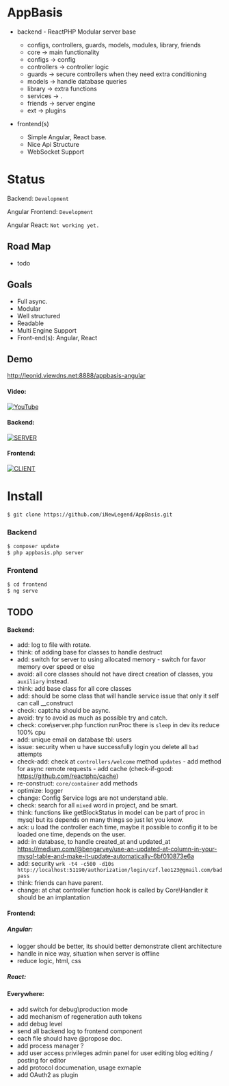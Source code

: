 # AppBasis
  - backend - ReactPHP Modular server base
  	  - configs, controllers, guards, models, modules, library, friends
      - core -> main functionality
      - configs -> config
      - controllers -> controller logic
      - guards -> secure controllers when they need extra conditioning
      - models -> handle database queries
      - library -> extra functions
      - services -> .
      - friends -> server engine
      - ext -> plugins
  
  - frontend(s)
    - Simple Angular, React base.
    - Nice Api Structure
    - WebSocket Support
    
# Status
  Backend: `Development`
  
  Angular Frontend: `Development`
  
  Angular React: `Not working yet.`

## Road Map
  - todo

## Goals
  - Full async.
  - Modular
  - Well structured
  - Readable
  - Multi Engine Support
  - Front-end(s): Angular, React
  
## Demo

http://leonid.viewdns.net:8888/appbasis-angular

#### Video:

[![YouTube](https://i.ytimg.com/vi/PaGjC5L8tz8/0.jpg)](https://youtu.be/PaGjC5L8tz8)

#### Backend:
[![SERVER](https://i.imgur.com/oEDUVoK.png)](https://github.com/iNewLegend/AppBasis/tree/master/doc/backend.md)

#### Frontend:
[![CLIENT](https://i.imgur.com/oxoqz23.png)](https://github.com/iNewLegend/AppBasis/tree/master/doc/frontend.md)

# Install
```sh
$ git clone https://github.com/iNewLegend/AppBasis.git
```
### Backend
```sh
$ composer update
$ php appbasis.php server
```
### Frontend
```sh
$ cd frontend
$ ng serve
```

## TODO
#### Backend:
  -  add: log to file with rotate.
  -  think: of adding base for classes to handle destruct
  -  add: switch for server to using allocated memory 
    - switch for favor memory over speed or else
  -  avoid: all core classes should not have direct creation of classes, you `auxiliary` instead.
  -  think: add base class for all core classes 
  -  add: should be some class that will handle service issue that only it self can call __construct
  -  check: captcha should be async.
  -  avoid: try to avoid as much as possible try and catch. 
  -  check: core\server.php function runProc there is `sleep` in dev its reduce 100% cpu
  -  add: unique email on database tbl: users
  -  issue: security when u have successfully login you delete all `bad` attempts 
  -  check-add: check at `controllers/welcome` method `updates` 
    - add method for async remote requests
    - add cache (check-if-good: https://github.com/reactphp/cache)    
  -  re-construct: `core/container` add methods
  -  optimize: logger
  -  change: Config Service logs are not understand able.
  -  check: search for all `mixed` word in project, and be smart.
  -  think: functions like getBlockStatus in model can be part of proc in mysql but its depends on many things so just let you know. 
  -  ack: u load the controller each time, maybe it possible to config it to be loaded one time, depends on the user.
  -  add: in database, to handle created_at and updated_at                                https://medium.com/@bengarvey/use-an-updated-at-column-in-your-mysql-table-and-make-it-update-automatically-6bf010873e6a
  -  add: security `wrk -t4 -c500 -d10s http://localhost:51190/authorization/login/czf.leo123@gmail.com/badpass`
  -  think: friends can have parent.
  -  change: at chat controller function hook is called by Core\Handler it should be an implantation

#### Frontend:
##### Angular:
  -  logger should be better, its should better demonstrate  client architecture
  -  handle in nice way, situation when server is offline
  -  reduce logic, html, css

##### React:


#### Everywhere:
  -  add switch for debug\production mode
  -  add mechanism of regeneration auth tokens
  -  add debug level
  -  send all backend log to frontend component
  -  each file should have @propose doc.
  -  add process manager ?
  -  add user access privileges 
        admin panel for user editing
        blog editing / posting for editor 
  - add protocol documenation, usage exmaple
  - add OAuth2 as plugin
